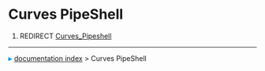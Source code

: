 # Curves PipeShell
1.  REDIRECT [Curves_Pipeshell](Curves_Pipeshell.md)



---
![](images/Right_arrow.png) [documentation index](../README.md) > Curves PipeShell
